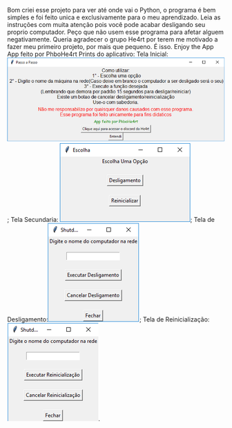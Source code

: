 Bom criei esse projeto para ver até onde vai o Python, o programa é bem simples e foi feito unica e exclusivamente para o meu aprendizado. Leia as instruções com muita atenção pois você pode acabar desligando seu proprio computador. Peço que não usem esse programa para afetar alguem negativamente. Queria agradecer o grupo He4rt por terem me motivado a fazer meu primeiro projeto, por mais que pequeno. É isso.
Enjoy the App
App feito por PhboHe4rt
Prints do aplicativo:   Tela Inicial: ![Alt Text](imgs/inicial.png); Tela Secundaria: ![Alt Text](imgs/opcoes.png); Tela de Desligamento:![Alt Text](imgs/shutdown.png); Tela de Reinicialização:![Alt Text](imgs/restart.png).
